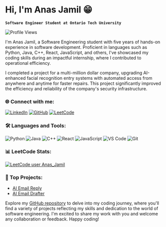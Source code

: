 # Hi, I'm Anas Jamil 😁

**`Software Engineer Student at Ontario Tech University`**

![Profile Views](https://komarev.com/ghpvc/?username=anasjamil&color=brightgreen)

I'm Anas Jamil, a Software Engineering student with five years of hands-on experience in software development. Proficient in languages such as Python, Java, C++, React, JavaScript, and others, I've showcased my coding skills during an impactful internship, where I contributed to operational efficiency.

I completed a project for a multi-million dollar company, upgrading AI-enhanced facial recognition entry systems with automated access from anywhere and anytime for faster repairs. This project significantly improved the efficiency and reliability of the company's security infrastructure.

### 🌐 Connect with me:
[![LinkedIn](https://img.shields.io/badge/-LinkedIn-0A66C2?style=for-the-badge&logo=linkedin&logoColor=white)](https://www.linkedin.com/in/anas-jamil-/)
[![GitHub](https://img.shields.io/badge/-GitHub-181717?style=for-the-badge&logo=github&logoColor=white)](https://github.com/anasjamil)
[![LeetCode](https://img.shields.io/badge/-LeetCode-FFA116?style=for-the-badge&logo=leetcode&logoColor=black)](https://leetcode.com/u/Anas_Jamil/)

### 🛠️ Languages and Tools:
![Python](https://img.shields.io/badge/Python-3776AB?style=for-the-badge&logo=python&logoColor=white)
![Java](https://img.shields.io/badge/Java-007396?style=for-the-badge&logo=java&logoColor=white)
![C++](https://img.shields.io/badge/C++-00599C?style=for-the-badge&logo=c%2B%2B&logoColor=white)
![React](https://img.shields.io/badge/React-61DAFB?style=for-the-badge&logo=react&logoColor=black)
![JavaScript](https://img.shields.io/badge/JavaScript-F7DF1E?style=for-the-badge&logo=javascript&logoColor=black)
![VS Code](https://img.shields.io/badge/VS%20Code-007ACC?style=for-the-badge&logo=visual%20studio%20code&logoColor=white)
![Git](https://img.shields.io/badge/Git-F05032?style=for-the-badge&logo=git&logoColor=white)

### 📊 LeetCode Stats:
[![LeetCode user Anas_Jamil](https://img.shields.io/badge/dynamic/json?style=for-the-badge&labelColor=black&color=%23ffa116&label=Solved&query=solvedOverTotal&url=https%3A%2F%2Fleetcode-badge.vercel.app%2Fapi%2Fusers%2FAnas_Jamil&logo=leetcode&logoColor=yellow)](https://leetcode.com/Anas_Jamil/)

### 💼 Top Projects:
- [AI Email Reply](https://github.com/Anas-Jamil/EmailReplyAI)
- [AI Email Drafter](https://github.com/Anas-Jamil/EmailDraftAI)

Explore my [GitHub repository](https://github.com/anasjamil) to delve into my coding journey, where you'll find a variety of projects reflecting my skills and dedication to the world of software engineering. I'm excited to share my work with you and welcome any collaboration or feedback. Happy coding!
